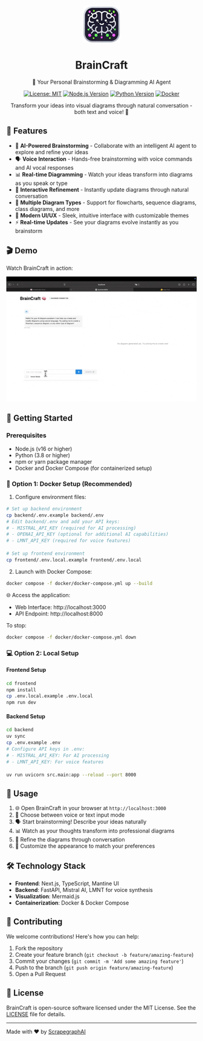 <div align="center">
  <img src="assets/braincraft-logo.png" alt="BrainCraft Logo" width="100"/>

  # BrainCraft

  🧠 Your Personal Brainstorming & Diagramming AI Agent

  [![License: MIT](https://img.shields.io/badge/License-BSD-yellow.svg)](https://opensource.org/licenses/BSD)
  [![Node.js Version](https://img.shields.io/badge/node-%3E%3D16-brightgreen)](https://nodejs.org)
  [![Python Version](https://img.shields.io/badge/python-%3E%3D3.10-blue)](https://www.python.org)
  [![Docker](https://img.shields.io/badge/docker-supported-blue)](https://www.docker.com)

  Transform your ideas into visual diagrams through natural conversation - both text and voice! 🎯
</div>

## 🌟 Features

- 🤖 **AI-Powered Brainstorming** - Collaborate with an intelligent AI agent to explore and refine your ideas
- 🗣️ **Voice Interaction** - Hands-free brainstorming with voice commands and AI vocal responses
- 📊 **Real-time Diagramming** - Watch your ideas transform into diagrams as you speak or type
- 🔄 **Interactive Refinement** - Instantly update diagrams through natural conversation
- 📝 **Multiple Diagram Types** - Support for flowcharts, sequence diagrams, class diagrams, and more
- 🎨 **Modern UI/UX** - Sleek, intuitive interface with customizable themes
- ⚡ **Real-time Updates** - See your diagrams evolve instantly as you brainstorm

## 🎬 Demo

Watch BrainCraft in action:

![BrainCraft Demo](assets/demo.gif)

## 🚀 Getting Started

### Prerequisites

- Node.js (v16 or higher)
- Python (3.8 or higher)
- npm or yarn package manager
- Docker and Docker Compose (for containerized setup)

### 🐳 Option 1: Docker Setup (Recommended)

1. Configure environment files:
```bash
# Set up backend environment
cp backend/.env.example backend/.env
# Edit backend/.env and add your API keys:
# - MISTRAL_API_KEY (required for AI processing)
# - OPENAI_API_KEY (optional for additional AI capabilities)
# - LMNT_API_KEY (required for voice features)

# Set up frontend environment
cp frontend/.env.local.example frontend/.env.local
```

2. Launch with Docker Compose:
```bash
docker compose -f docker/docker-compose.yml up --build
```

🌐 Access the application:
- Web Interface: http://localhost:3000
- API Endpoint: http://localhost:8000

To stop:
```bash
docker compose -f docker/docker-compose.yml down
```

### 💻 Option 2: Local Setup

#### Frontend Setup
```bash
cd frontend
npm install
cp .env.local.example .env.local
npm run dev
```

#### Backend Setup
```bash
cd backend
uv sync
cp .env.example .env
# Configure API keys in .env:
# - MISTRAL_API_KEY: For AI processing
# - LMNT_API_KEY: For voice features

uv run uvicorn src.main:app --reload --port 8000
```

## 🎯 Usage

1. 🌐 Open BrainCraft in your browser at `http://localhost:3000`
2. 🎤 Choose between voice or text input mode
3. 🗣️ Start brainstorming! Describe your ideas naturally
4. 📊 Watch as your thoughts transform into professional diagrams
5. 🔄 Refine the diagrams through conversation
6. 🎨 Customize the appearance to match your preferences

## 🛠️ Technology Stack

- **Frontend**: Next.js, TypeScript, Mantine UI
- **Backend**: FastAPI, Mistral AI, LMNT for voice synthesis
- **Visualization**: Mermaid.js
- **Containerization**: Docker & Docker Compose

## 🤝 Contributing

We welcome contributions! Here's how you can help:

1. Fork the repository
2. Create your feature branch (`git checkout -b feature/amazing-feature`)
3. Commit your changes (`git commit -m 'Add some amazing feature'`)
4. Push to the branch (`git push origin feature/amazing-feature`)
5. Open a Pull Request

## 📄 License

BrainCraft is open-source software licensed under the MIT License. See the [LICENSE](LICENSE) file for details.

---

Made with ❤️ by [ScrapegraphAI](https://scrapegraphai.com)
